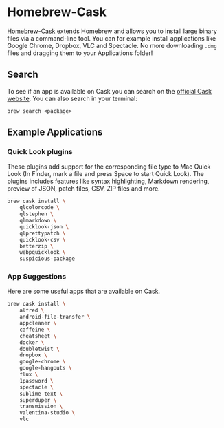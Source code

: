 # Homebrew-Cask

[Homebrew-Cask](https://github.com/Homebrew/homebrew-cask) extends Homebrew and allows you to
install large binary files via a command-line tool. You can for example install
applications like Google Chrome, Dropbox, VLC and Spectacle. No more
downloading `.dmg` files and dragging them to your Applications folder!

## Search

To see if an app is available on Cask you can search on the [official Cask
website](https://caskroom.github.io/). You can also search in your terminal:

    brew search <package>

## Example Applications

### Quick Look plugins

These plugins add support for the corresponding file type to Mac Quick Look
(In Finder, mark a file and press Space to start Quick Look). The plugins
includes features like syntax highlighting, Markdown rendering, preview of
JSON, patch files, CSV, ZIP files and more.

```sh
brew cask install \
    qlcolorcode \
    qlstephen \
    qlmarkdown \
    quicklook-json \
    qlprettypatch \
    quicklook-csv \
    betterzip \
    webpquicklook \
    suspicious-package
```

### App Suggestions

Here are some useful apps that are available on Cask.

```sh
brew cask install \
    alfred \
    android-file-transfer \
    appcleaner \
    caffeine \
    cheatsheet \
    docker \
    doubletwist \
    dropbox \
    google-chrome \
    google-hangouts \
    flux \
    1password \
    spectacle \
    sublime-text \
    superduper \
    transmission \
    valentina-studio \
    vlc
```
